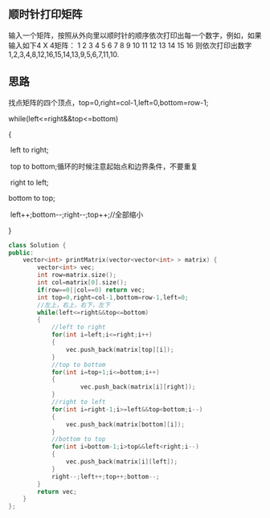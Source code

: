 ## 顺时针打印矩阵

输入一个矩阵，按照从外向里以顺时针的顺序依次打印出每一个数字，例如，如果输入如下4 X 4矩阵： 1 2 3 4 5 6 7 8 9 10 11 12 13 14 15 16 则依次打印出数字1,2,3,4,8,12,16,15,14,13,9,5,6,7,11,10.

## 思路

找点矩阵的四个顶点，top=0,right=col-1,left=0,bottom=row-1;

while(left<=right&&top<=bottom)

{

​	left to right;

​	top to bottom;循环的时候注意起始点和边界条件，不要重复

​	right to left;

   bottom to top;

​	left++;bottom--;right--;top++;//全部缩小

}

```c++
class Solution {
public:
    vector<int> printMatrix(vector<vector<int> > matrix) {
        vector<int> vec;
        int row=matrix.size();
        int col=matrix[0].size();
        if(row==0||col==0) return vec;
        int top=0,right=col-1,bottom=row-1,left=0;
        //左上，右上，右下，左下
        while(left<=right&&top<=bottom)
        {
            //left to right
            for(int i=left;i<=right;i++)
            {
                vec.push_back(matrix[top][i]);
            }
            //top to bottom
            for(int i=top+1;i<=bottom;i++)
            {
                    vec.push_back(matrix[i][right]);
            }
            //right to left
            for(int i=right-1;i>=left&&top<bottom;i--)
            {
                vec.push_back(matrix[bottom][i]);
            }
            //bottom to top
            for(int i=bottom-1;i>top&&left<right;i--)
            {
                vec.push_back(matrix[i][left]);
            }
            right--;left++;top++;bottom--;
        }
        return vec;
    }
};
```

